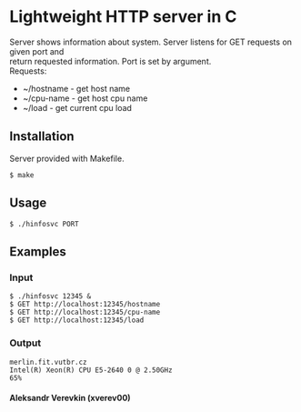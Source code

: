 # Lightweight HTTP server in C
Server shows information about system.
Server listens for GET requests on given port and <br>return requested information. Port is set by argument.<br>
Requests:
- ~/hostname - get host name
- ~/cpu-name - get host cpu name
- ~/load - get current cpu load

## Installation
Server provided with Makefile.
```
$ make
```
## Usage
```
$ ./hinfosvc PORT
```
## Examples
### Input 
```
$ ./hinfosvc 12345 &
$ GET http://localhost:12345/hostname
$ GET http://localhost:12345/cpu-name
$ GET http://localhost:12345/load
```
### Output
```
merlin.fit.vutbr.cz
Intel(R) Xeon(R) CPU E5-2640 0 @ 2.50GHz
65%
```
#### Aleksandr Verevkin (xverev00)